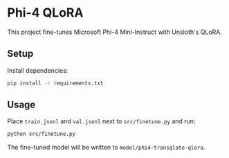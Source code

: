 # Phi-4 QLoRA

This project fine-tunes Microsoft Phi-4 Mini-Instruct with Unsloth's QLoRA.

## Setup

Install dependencies:

```bash
pip install -r requirements.txt
```

## Usage

Place `train.jsonl` and `val.jsonl` next to `src/finetune.py` and run:

```bash
python src/finetune.py
```

The fine-tuned model will be written to `model/phi4-transqlate-qlora`.
